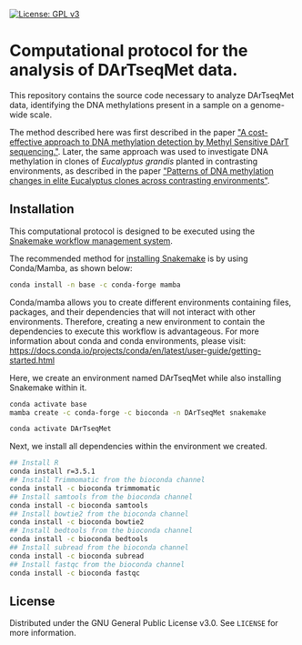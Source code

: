 [![License: GPL v3](https://img.shields.io/badge/License-GPLv3-blue.svg)](https://www.gnu.org/licenses/gpl-3.0)

# Computational protocol for the analysis of DArTseqMet data.

This repository contains the source code necessary to analyze DArTseqMet data, identifying the DNA methylations present in a sample on a genome-wide scale.

The method described here was first described in the paper ["A cost-effective approach to DNA methylation detection by Methyl Sensitive DArT sequencing."](https://doi.org/10.6084/m9.figshare.10305431). Later, the same approach was used to investigate DNA methylation in clones of _Eucalyptus grandis_ planted in contrasting environments, as described in the paper ["Patterns of DNA methylation changes in elite Eucalyptus clones across contrasting environments"](https://doi.org/10.1016/j.foreco.2020.118319).

## Installation

This computational protocol is designed to be executed using the [Snakemake workflow management system](https://snakemake.readthedocs.io/en/stable/).

The recommended method for [installing Snakemake](https://snakemake.readthedocs.io/en/stable/getting_started/installation.html) is by using Conda/Mamba, as shown below:

```sh
conda install -n base -c conda-forge mamba
```

Conda/mamba allows you to create different environments containing files, packages, and their dependencies that will not interact with other environments. Therefore, creating a new environment to contain the dependencies to execute this workflow is advantageous. For more information about conda and conda environments, please visit: https://docs.conda.io/projects/conda/en/latest/user-guide/getting-started.html

Here, we create an environment named DArTseqMet while also installing Snakemake within it.

```sh
conda activate base
mamba create -c conda-forge -c bioconda -n DArTseqMet snakemake

```

```sh
conda activate DArTseqMet
```

Next, we install all dependencies within the environment we created.

```sh
## Install R
conda install r=3.5.1
## Install Trimmomatic from the bioconda channel
conda install -c bioconda trimmomatic
## Install samtools from the bioconda channel
conda install -c bioconda samtools
## Install bowtie2 from the bioconda channel
conda install -c bioconda bowtie2
## Install bedtools from the bioconda channel
conda install -c bioconda bedtools
## Install subread from the bioconda channel
conda install -c bioconda subread
## Install fastqc from the bioconda channel
conda install -c bioconda fastqc
```

<!-- LICENSE -->
## License

Distributed under the GNU General Public License v3.0. See `LICENSE` for more information.
